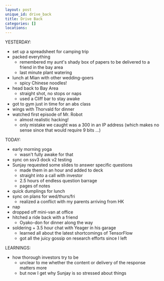 ```yaml
---
layout: post
unique_id: drive_back
title: Drive Back
categories: []
locations: 
---
```


YESTERDAY:
* set up a spreadsheet for camping trip
* packed everything
  * remembered my aunt's shady box of papers to be delivered to a friend in the bay area
  * last minute plant watering
* lunch at Mian with other wedding-goers
  * spicy Chinese noodles!
* head back to Bay Area
  * straight shot, no stops or naps
  * used a Cliff bar to stay awake
* got to gym just in time for an abs class
* wings with Thorvald for dinner
* watched first episode of Mr. Robot
  * almost realistic hacking!
  * only mistake we caught was a 300 in an IP address (which makes no sense since that would require 9 bits ...)

TODAY:
* early morning yoga
  * wasn't fully awake for that
* sync on ssv3 dock v2 testing
* Sunjay requested some slides to answer specific questions
  * made them in an hour and added to deck
  * straight into a call with investor
  * 2.5 hours of endless question barrage
  * pages of notes
* quick dumplings for lunch
* sync on plans for wed/thurs/fri
  * realized a conflict with my parents arriving from HK
* nap
* dropped off mini-van at office
* hitched a ride back with a friend
  * Oyako-don for dinner along the way
* soldering + 3.5 hour chat with Yeager in his garage
  * learned all about the latest shortcomings of TensorFlow
  * got all the juicy gossip on research efforts since I left

LEARNINGS:
* how thorough investors try to be
  * unclear to me whether the content or delivery of the response matters more
  * but now I get why Sunjay is so stressed about things
